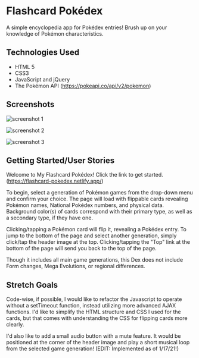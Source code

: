 # Flashcard Pokédex

A simple encyclopedia app for Pokédex entries! Brush up on your knowledge of Pokémon characteristics.

## Technologies Used

- HTML 5
- CSS3
- JavaScript and jQuery
- The Pokémon API (https://pokeapi.co/api/v2/pokemon)

## Screenshots

![screenshot 1](https://i.imgur.com/4XID9w8.jpg)

![screenshot 2](https://i.imgur.com/FI3ndEW.jpg)

![screenshot 3](https://i.imgur.com/7mZHUEg.jpg)



## Getting Started/User Stories

Welcome to My Flashcard Pokédex! Click the link to get started. (https://flashcard-pokedex.netlify.app/)

To begin, select a generation of Pokémon games from the drop-down menu and confirm your choice. The page will load with flippable cards revealing Pokémon names, National Pokédex numbers, and physical data. Background color(s) of cards correspond with their primary type, as well as a secondary type, if they have one.

Clicking/tapping a Pokémon card will flip it, revealing a Pokédex entry. To jump to the bottom of the page and select another generation, simply click/tap the header image at the top. Clicking/tapping the "Top" link at the bottom of the page will send you back to the top of the page.

Though it includes all main game generations, this Dex does not include Form changes, Mega Evolutions, or regional differences.


## Stretch Goals

Code-wise, if possible, I would like to refactor the Javascript to operate without a setTimeout function, instead utilizing more advanced AJAX functions. I'd like to simplify the HTML structure and CSS I used for the cards, but that comes with understanding the CSS for flipping cards more clearly. 

I'd also like to add a small audio button with a mute feature. It would be positioned at the corner of the header image and play a short musical loop from the selected game generation! (EDIT: Implemented as of 1/17/21!)

